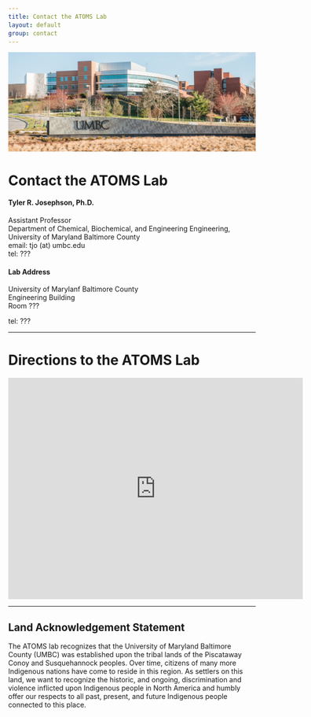 ```yaml
---
title: Contact the ATOMS Lab
layout: default
group: contact
---
```

<img class="img-responsive center-block" src="/static/img/campus-eng.jpeg">


# Contact the ATOMS Lab


<div class="row">

<div class="col-md-4">

  
  <h4>Tyler R. Josephson, Ph.D.</h4>
  Assistant Professor  <br>
  Department of Chemical, Biochemical, and Engineering Engineering,  <br>
  University of Maryland Baltimore County  <br>
  email: tjo (at) umbc.edu <br>
  tel: ???

</div>

<!--</div>-->

<!--<div class="row">-->

<div class="col-md-4">

<h4>Lab Address</h4>
University of Marylanf Baltimore County <br>
Engineering Building <br>
Room ??? <br>

tel: ???

</div>

</div>

* * *

# Directions to the ATOMS Lab
<div class="mapouter"><div class="gmap_canvas"><iframe width="600" height="450" id="gmap_canvas" src="https://www.google.com/maps/place/UMBC+Engineering+Building/@39.2545859,-76.7139974,15z/data=!4m5!3m4!1s0x0:0x28086b4797b915c2!8m2!3d39.2545859!4d-76.7139974" frameborder="0" scrolling="no" marginheight="0" marginwidth="0"></iframe></div><style>.mapouter{text-align:right;height:450px;width:600px;}.gmap_canvas {overflow:hidden;background:none!important;height:450px;width:600px;}</style></div>

</div>

</div>

* * *

## Land Acknowledgement Statement

The ATOMS lab recognizes that the University of Maryland Baltimore County (UMBC) was established upon the tribal lands of the Piscataway Conoy and Susquehannock peoples. Over time, citizens of many more Indigenous nations have come to reside in this region. As settlers on this land, we want to recognize the historic, and ongoing, discrimination and violence inflicted upon Indigenous people in North America and humbly offer our respects to all past, present, and future Indigenous people connected to this place.
